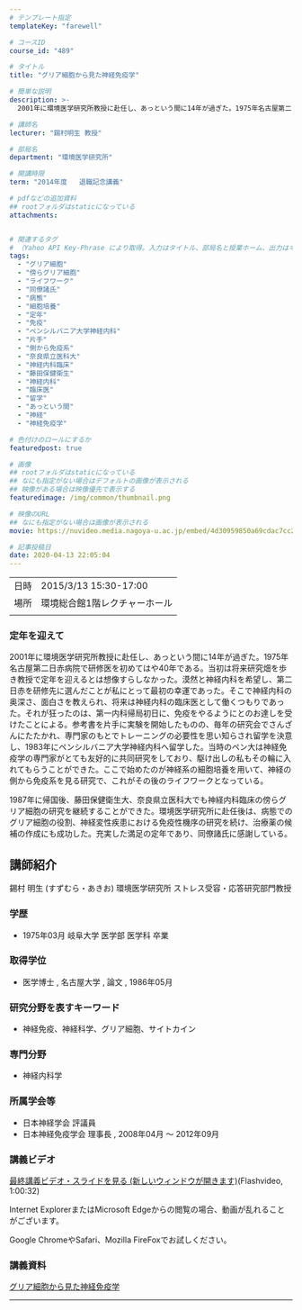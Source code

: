 ```yaml
---
# テンプレート指定
templateKey: "farewell"

# コースID
course_id: "489"

# タイトル
title: "グリア細胞から見た神経免疫学"

# 簡単な説明
description: >-
  2001年に環境医学研究所教授に赴任し、あっという間に14年が過ぎた。1975年名古屋第二日赤病院で研修医を初めてはや40年である。当初は将来研究畑を歩き教授で定年を迎えるとは想像すらしなかった。漠然と神経内科を希望し、第二日赤を研修先に選んだことが私にとって最初の幸運であった。そこで神経内科の奥深さ、面白さを教えられ、将来は神経内科の臨床医として働くつもりであった。それが狂ったのは、第一内科 ....

# 講師名
lecturer: "錫村明生 教授"

# 部局名
department: "環境医学研究所"

# 開講時限
term: "2014年度	退職記念講義"

# pdfなどの追加資料
## rootフォルダはstaticになっている
attachments:


# 関連するタグ
# （Yahoo API Key-Phrase により取得。入力はタイトル、部局名と授業ホーム、出力はキーフレーズ（tags））
tags:
  - "グリア細胞"
  - "傍らグリア細胞"
  - "ライフワーク"
  - "同僚諸氏"
  - "病態"
  - "細胞培養"
  - "定年"
  - "免疫"
  - "ペンシルバニア大学神経内科"
  - "片手"
  - "側から免疫系"
  - "奈良県立医科大"
  - "神経内科臨床"
  - "藤田保健衛生"
  - "神経内科"
  - "臨床医"
  - "留学"
  - "あっという間"
  - "神経"
  - "神経免疫学"

# 色付けのロールにするか
featuredpost: true

# 画像
## rootフォルダはstaticになっている
## なにも指定がない場合はデフォルトの画像が表示される
## 映像がある場合は映像優先で表示する
featuredimage: /img/common/thumbnail.png

# 映像のURL
## なにも指定がない場合は画像が表示される
movie: https://nuvideo.media.nagoya-u.ac.jp/embed/4d30959850a69cdac7cc279e7bf10bdd009848fc

# 記事投稿日
date: 2020-04-13 22:05:04
---
```


|   |   |
|---|---|
| 日時 | 2015/3/13  15:30-17:00 |
| 場所 | 環境総合館1階レクチャーホール |
|   |   |


### 定年を迎えて

2001年に環境医学研究所教授に赴任し、あっという間に14年が過ぎた。1975年名古屋第二日赤病院で研修医を初めてはや40年である。当初は将来研究畑を歩き教授で定年を迎えるとは想像すらしなかった。漠然と神経内科を希望し、第二日赤を研修先に選んだことが私にとって最初の幸運であった。そこで神経内科の奥深さ、面白さを教えられ、将来は神経内科の臨床医として働くつもりであった。それが狂ったのは、第一内科帰局初日に、免疫をやるようにとのお達しを受けたことによる。参考書を片手に実験を開始したものの、毎年の研究会でさんざんにたたかれ、専門家のもとでトレーニングの必要性を思い知らされ留学を決意し、1983年にペンシルバニア大学神経内科へ留学した。当時のペン大は神経免疫学の専門家がとても友好的に共同研究をしており、駆け出しの私もその輪に入れてもらうことができた。ここで始めたのが神経系の細胞培養を用いて、神経の側から免疫系を見る研究で、これがその後のライフワークとなっている。 

1987年に帰国後、藤田保健衛生大、奈良県立医科大でも神経内科臨床の傍らグリア細胞の研究を継続することができた。環境医学研究所に赴任後は、病態でのグリア細胞の役割、神経変性疾患における免疫性機序の研究を続け、治療薬の候補の作成にも成功した。充実した満足の定年であり、同僚諸氏に感謝している。


## 講師紹介

錫村 明生 (すずむら・あきお) 環境医学研究所 ストレス受容・応答研究部門教授 

### 学歴

  * 1975年03月 岐阜大学 医学部 医学科 卒業 

### 取得学位

  * 医学博士 , 名古屋大学 , 論文 , 1986年05月

### 研究分野を表すキーワード

  * 神経免疫、神経科学、グリア細胞、サイトカイン 

### 専門分野

  * 神経内科学 

### 所属学会等

  * 日本神経学会 評議員
  * 日本神経免疫学会 理事長 , 2008年04月 ～ 2012年09月


### 講義ビデオ

[最終講義ビデオ・スライドを見る (新しいウィンドウが開きます)](https://nuvideo.media.nagoya-u.ac.jp/embed/4d30959850a69cdac7cc279e7bf10bdd009848fc )(Flashvideo, 1:00:32)  


Internet ExplorerまたはMicrosoft Edgeからの閲覧の場合、動画が乱れることがございます。

Google ChromeやSafari、Mozilla FireFoxでお試しください。 

### 講義資料

[グリア細胞から見た神経免疫学](https://ocw.nagoya-u.jp/files/489/suzumura_akio.pdf) 


-----